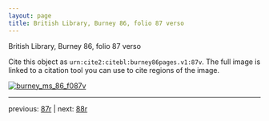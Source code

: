 ```yaml
---
layout: page
title: British Library, Burney 86, folio 87 verso
---
```


British Library, Burney 86, folio 87 verso

Cite this object as `urn:cite2:citebl:burney86pages.v1:87v`.  The full image is linked to a citation tool you can use to cite regions of the image.

[![burney_ms_86_f087v](http://www.homermultitext.org/iipsrv?IIIF=/project/homer/pyramidal/deepzoom/citebl/burney86imgs/v1/burney_ms_86_f087v.tif/full/800,/0/default.jpg)](http://www.homermultitext.org/ict2/?urn=urn:cite2:citebl:burney86imgs.v1:burney_ms_86_f087v) 

---

previous:  [87r](../87r/) | next: [88r](../88r/)